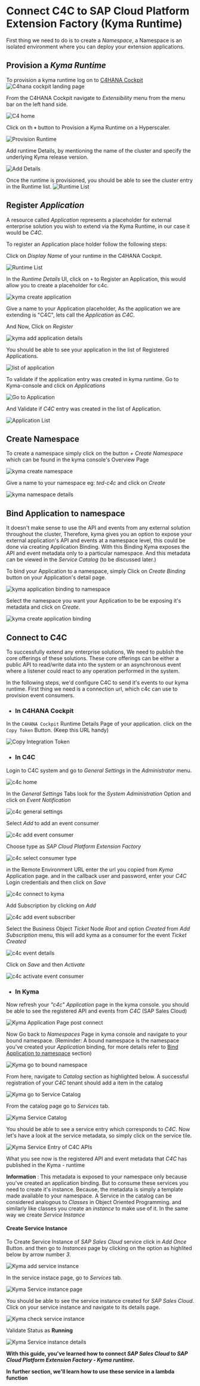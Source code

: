 # Connect C4C to SAP Cloud Platform Extension Factory (Kyma Runtime)

First thing we need to do is to create a *Namespace*, a Namespace is an isolated environment where you can deploy your extension applications.

## Provision a *Kyma Runtime*
To provision a kyma runtime log on to [C4HANA Cockpit](http://cx.cloud.sap) 
![C4hana cockpit landing page](assets/c4&#32;cockpit&#32;landing&#32;page.png)

From the C4HANA Cockpit navigate to *Extensibility* menu from the menu bar on the left hand side.

![C4 home](assets/c4&#32;cockpit&#32;home.png)

Click on th **`+`** button to Provision a Kyma Runtime on a Hyperscaler.

![Provision Runtime](assets/c4&#32;cockpit&#32;add&#32;runtime.png)

Add runtime Details, by mentioning the name of the cluster and specify the underlying Kyma release version.

![Add Details](assets/c4&#32;cockpit&#32;runtime&#32;provision.png)

Once the runtime is provisioned, you should be able to see the cluster entry in the Runtime list.
![Runtime List](assets/c4&#32;cockpit&#32;runtime&#32;provision&#32;successful.png)

## Register *Application*
A resource called *Application* represents a placeholder for external enterprise solution you wish to extend via the Kyma Runtime, in our case it would be *C4C*. 

To register an Application place holder follow the following steps:

Click on *Display Name* of your runtime in the C4HANA Cockpit.

![Runtime List](assets/c4&#32;cockpit&#32;runtime&#32;provision&#32;successful.png)

In the *Runtime Details* UI, click on *`+`* to Register an Application, this would allow you to create a placeholder for c4c.

![kyma create application](assets/c4&#32;cockpit&#32;add&#32;system.png)

Give a name to your Application placeholder, As the application we are extending is "C4C", lets call the *Application* as *C4C*.

And Now, Click on *Register*

![kyma add application details](assets/c4&#32;cockpit&#32;add&#32;system&#32;name.png)

You should be able to see your application in the list of Registered Applications.

![list of application](assets/c4&#32;cockpit&#32;go&#32;to&#32;console.png)

To validate if the application entry was created in kyma runtime. Go to Kyma-console and click on *Applications* 

![Go to Application](assets/kyma&#32;home.png)

And Validate if *C4C* entry was created in the list of Application.

![Application List](assets/kyma&#32;go&#32;to&#32;application.png)


## Create Namespace
To create a namespace simply click on the button *+ Create Namespace* which can be found in the kyma console's Overview Page

![kyma create namespace](./assets/kyma&#32;create&#32;namespace.png)

Give a name to your namespace eg: *ted-c4c* and click on *Create*

![kyma namespace details](./assets/kyma&#32;namespace&#32;details.png)

## Bind Application to namespace

It doesn't make sense to use the API and events from any external solution throughout the cluster, Therefore, kyma gives you an option to expose your external application's API and events at a namespace level, this could be done via creating Application Binding. With this Binding Kyma exposes the API and event metadata only to a particular namespace. And this metadata can be viewed in the *Service Catalog* (to be discussed later.)

To bind your Application to a namespace, simply Click on *Create Binding* button on your Application's detail page.

![kyma application binding to namespace](./assets/kyma&#32;application&#32;binding&#32;to&#32;namespace.png)

Select the namespace you want your Application to be be exposing it's metadata and click on *Create*.

![kyma create application binding](./assets/kyma&#32;create&#32;application&#32;binding.png)

## Connect to C4C

To successfully extend any enterprise solutions, We need to publish the core offerings of these solutions. These core offerings can be either a public API to read/write data into the system or an asynchronous event where a listener could react to any operation performed in the system.

In the following steps, we'd configure C4C to send it's events to our kyma runtime. First thing we need is a connection url, which c4c can use to provision event consumers.

- ### In C4HANA Cockpit

In the `C4HANA Cockpit` Runtime Details Page of your application. click on the `Copy Token` Button. (Keep this URL handy)

![Copy Integration Token](assets/c4&#32;cockpit&#32;copy&#32;token.png)

- ### In C4C
Login to C4C system and go to *General Settings* in the *Administrator* menu.

![c4c home](assets/c4c&#32;home&#32;go&#32;to&#32;general&#32;settings.png)

In the *General Settings* Tabs look for the *System Administration* Option and click on *Event Notification*

![c4c general settings](assets/c4c&#32;go&#32;to&#32;event&#32;notification.png)

Select *Add* to add an event consumer

![c4c add event consumer](assets/c4c&#32;add&#32;event&#32;consumer.png)

Choose type as *SAP Cloud Platform Extension Factory*

![c4c select consumer type](assets/c4c&#32;add&#32;consumer&#32;type.png)

in the Remote Environment URL enter the url you copied from *Kyma* Application page. and in the callback user and password, enter your *C4C* Login credentials and then click on *Save*

![c4c connect to kyma](assets/c4c&#32;add&#32;consumer&#32;connection&#32;detail.png)

Add Subscription by clicking on *Add*

![c4c add event subscriber](assets/c4c&#32;add&#32;subscription.png)

Select the Business Object *Ticket* Node *Root* and option *Created* from *Add Subscription* menu, this will add kyma as a consumer for the event *Ticket Created*

![c4c event details](assets/c4c&#32;Add&#32;Event&#32;to&#32;be&#32;subscribed.png)

Click on *Save* and then *Activate*

![c4c activate event consumer](assets/c4c&#32;activate&#32;connection.png)

- ### In Kyma

Now refresh your *"c4c"* *Application* page in the kyma console. you should be able to see the registered API and events from *C4C* (SAP Sales Cloud)

![Kyma Application Page post connect](assets/kyma&#32;check&#32;application&#32;registration.png)

Now Go back to *Namespaces* Page in kyma console and navigate to your bound namespace. (Reminder: A bound namespace is the namespace you've created your *Application* binding, for more details refer to [Bind Application to namespace](#Bind-Application-to-namespace) section) 

![Kyma go to bound namespace](assets/kyma&#32;go&#32;to&#32;bound&#32;namespace.png)

From here, navigate to *Catalog* section as highlighted below. A successful registration of your *C4C* tenant should add a item in the catalog

![Kyma go to Service Catalog](assets/kyma&#32;go&#32;to&#32;service&#32;catalog.png)

From the catalog page go to *Services* tab.

![Kyma Service Catalog](assets/kyma&#32;go&#32;to&#32;services.png)

You should be able to see a service entry which corresponds to *C4C*. Now let's have a look at the service metadata, so simply click on the service tile.

![Kyma Service Entry of C4C APIs](assets/kyma&#32;validate&#32;SAP&#32;Sales&#32;Cloud&#32;Service&#32;in&#32;catalog.png)

What you see now is the registered API and event metadata that *C4C* has published in the Kyma - runtime

**Information** : This metadata is exposed to your namespace only because you've created an application binding. But to consume these services you need to create it's instance. Because, the metadata is simply a template made available to your namespace. A Service in the catalog can be considered analogous to *Classes* in Object Oriented Programming. and similarly like classes you create an *instance* to make use of it. In the same way we create *Service Instance*

#### Create Service Instance

To Create Service Instance of *SAP Sales Cloud* service click in *Add Once* Button. and then go to *Instances* page by clicking on the option as highlited below by arrow number *3*. 

![Kyma add service instance](assets/kyma&#32;check&#32;subscribed&#32;event.png)

In the service instace page, go to *Services* tab.

![Kyma Service instance page](assets/kyma&#32;service&#32;instance.png)

You should be able to see the service instance created for *SAP Sales Cloud*. Click on your service instance and navigate to its details page.

![Kyma check service instance](assets/kyma&#32;check&#32;service&#32;instance&#32;created.png)

Validate Status as **Running**

![Kyma Service instance details](assets/kyma&#32;check&#32;instance&#32;status.png)

**With this guide, you've learned how to connect *SAP Sales Cloud* to *SAP Cloud Platform Extension Factory - Kyma runtime*.**

**In further section, we'll learn how to use these service in a lambda function**